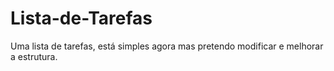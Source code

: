 # Lista-de-Tarefas
Uma lista de tarefas, está simples agora mas pretendo modificar e melhorar a estrutura.
